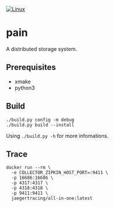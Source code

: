 [![Linux](https://github.com/ivanallen/pain/actions/workflows/ubuntu.yml/badge.svg)](https://github.com/ivanallen/pain/actions/workflows/ubuntu.yml)

# pain
A distributed storage system.


## Prerequisites

- xmake
- python3

## Build

```
./build.py config -m debug
./build.py build --install
```

Using `./build.py -h` for more infomations.

## Trace

```
docker run --rm \
  -e COLLECTOR_ZIPKIN_HOST_PORT=:9411 \
  -p 16686:16686 \
  -p 4317:4317 \
  -p 4318:4318 \
  -p 9411:9411 \
  jaegertracing/all-in-one:latest
```
